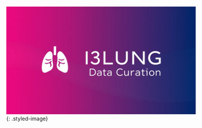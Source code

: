 <head>
  <link rel="stylesheet" type="text/css" href="../stylesheets/images.css">
</head>


![Tool image](../assets/curation.jpg){: .styled-image}